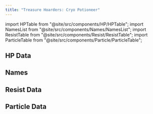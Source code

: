 ```yaml
---
title: "Treasure Hoarders: Cryo Potioneer"
---
```


import HPTable from "@site/src/components/HP/HPTable";
import NamesList from "@site/src/components/Names/NamesList";
import ResistTable from "@site/src/components/Resist/ResistTable";
import ParticleTable from "@site/src/components/Particle/ParticleTable";

## HP Data

<HPTable item_key="treasurehoarderscryopotioneer" data_src="enemy" />

## Names

<NamesList item_key="treasurehoarderscryopotioneer" data_src="enemy" />

## Resist Data

<ResistTable item_key="treasurehoarderscryopotioneer" data_src="enemy" />

## Particle Data

<ParticleTable item_key="treasurehoarderscryopotioneer" data_src="enemy" />